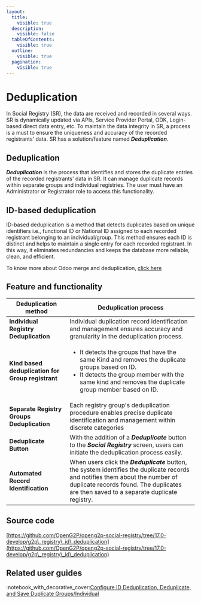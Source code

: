 ```yaml
---
layout:
  title:
    visible: true
  description:
    visible: false
  tableOfContents:
    visible: true
  outline:
    visible: true
  pagination:
    visible: true
---
```


# Deduplication

In Social Registry (SR), the data are received and recorded in several ways. SR is dynamically updated via APIs, Service Provider Portal, ODK, Login-based direct data entry, etc. To maintain the data integrity in SR, a process is a must to ensure the uniqueness and accuracy of the recorded registrants' data. SR has a solution/feature named _**Deduplication**_.&#x20;

## Deduplication

_**Deduplication**_ is the process that identifies and stores the duplicate entries of the recorded registrants' data in SR. It can manage duplicate records within separate groups and individual registries. The user must have an Administrator or Registrator role to access this functionality.

## ID-based deduplication

ID-based deduplication is a method that detects duplicates based on unique identifiers i.e., functional ID or National ID assigned to each recorded registrant belonging to an individual/group. This method ensures each ID is distinct and helps to maintain a single entry for each recorded registrant. In this way, it eliminates redundancies and keeps the database more reliable, clean, and efficient.

To know more about Odoo merge and deduplication, [click here](https://hibou.io/docs/contacts-64/merging-deduplicating-contacts-in-odoo-12-13-331)

## Feature and functionality

| Deduplication method                              | Deduplication process                                                                                                                                                                                                     |
| ------------------------------------------------- | ------------------------------------------------------------------------------------------------------------------------------------------------------------------------------------------------------------------------- |
| **Individual Registry Deduplication**             | Individual duplication record identification and management ensures accuracy and granularity in the deduplication process.                                                                                                |
| **Kind based deduplication for Group registrant** | <ul><li>It detects the groups that have the same Kind and removes the duplicate groups based on ID.</li><li>It detects the group member with the same kind and removes the duplicate group member based on ID.</li></ul>  |
| **Separate Registry Groups Deduplication**        | Each registry group's deduplication procedure enables precise duplicate identification and management within discrete categories                                                                                          |
| **Deduplicate Button**                            | With the addition of a _**Deduplicate**_ button to the _**Social Registry**_ screen, users can initiate the deduplication process easily.                                                                                 |
| **Automated Record Identification**               | When users click the _**Deduplicate**_ button, the system identifies the duplicate records and notifies them about the number of duplicate records found. The duplicates are then saved to a separate duplicate registry. |

## **Source code**

[https://github.com/OpenG2P/openg2p-social-registry/tree/17.0-develop/g2p\_registry\_id\_deduplication](https://github.com/OpenG2P/openg2p-social-registry/tree/17.0-develop/g2p\_registry\_id\_deduplication)

## Related user guides

:notebook\_with\_decorative\_cover:[Configure ID Deduplication, Deduplicate, and Save Duplicate Groups/Individual](user-guides/configure-id-deduplication-deduplicate-and-save-duplicate-groups-individuals.md)
